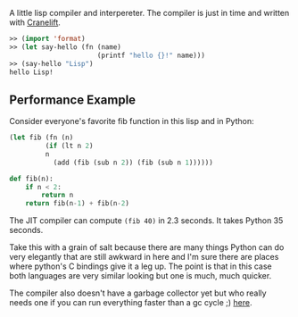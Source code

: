 A little lisp compiler and interpereter. The compiler is just in time and written with [Cranelift](https://cranelift.dev/).

```lisp
>> (import 'format)
>> (let say-hello (fn (name)
                      (printf "hello {}!" name)))
>> (say-hello "Lisp")
hello Lisp!
```

## Performance Example

Consider everyone's favorite fib function in this lisp and in Python:

```lisp
(let fib (fn (n)
	     (if (lt n 2)
		 n
	       (add (fib (sub n 2)) (fib (sub n 1))))))
```
```python
def fib(n):
    if n < 2:
        return n
    return fib(n-1) + fib(n-2)
```

The JIT compiler can compute `(fib 40)` in 2.3 seconds. It takes
Python 35 seconds.

Take this with a grain of salt because there are many things Python
can do very elegantly that are still awkward in here and I'm sure
there are places where python's C bindings give it a leg up. The point
is that in this case both languages are very similar looking but one
is much, much quicker.

The compiler also doesn't have a garbage collector yet but who really
needs one if you can run everything faster than a gc cycle ;)
[here](https://github.com/ZekeMedley/lust/tree/main/lustc/examples).

